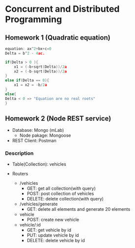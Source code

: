 # Concurrent and Distributed Programming

## Homework 1 (Quadratic equation)

```c
equation: ax^2+bx+c=0
Delta = b^2 - 4ac.

if(Delta > 0 ){
    x1 = (-b+sqrt(Delta))/2a
    x2 = (-b-sqrt(Delta))/2a
}
else if(Delta == 0){
    x1 = x2 = -b/2a
}
else{
Delta < 0 => "Equation are no real roots"
}
```

## Homework 2 (Node REST service)

- Database: Mongo (mLab)
  - Node pakage: Mongoose
- REST Client: Postman

### Description

- Table(Collection): vehicles

- Routers
  - /vehicles
    - GET: get all collection(with query)
    - POST: post collection of vehicles
    - DELETE: delete collection(with query)
  - /vehicles/generate
    - GET: delete all elements and generate 20 elements
  - vehicle
    - POST: create new vehicle
  - vehicle/:id
    - GET: get vehicle by id
    - PUT: update vehicle by id
    - DELETE: delete vehicle by id
